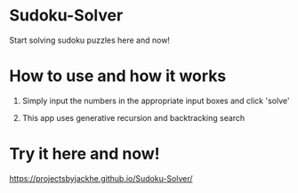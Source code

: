 # Sudoku-Solver

Start solving sudoku puzzles here and now!

# How to use and how it works

1. Simply input the numbers in the appropriate input boxes and click 'solve'

2. This app uses generative recursion and backtracking search 

# Try it here and now!

https://projectsbyjackhe.github.io/Sudoku-Solver/

